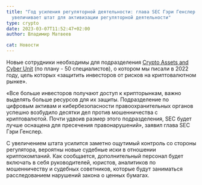 ```yaml
---
title: "Год усиления регуляторной деятельности: глава SEC Гэри Генслер
  увеличивает штат для активизации регуляторной деятельности"
type: crypto
date: 2023-03-07T11:52:47+02:00
author: Владимир Матвеев

cat: Новости
---
```

Новые сотрудники необходимы для подразделения [Crypto Assets and Cyber Unit](https://www.forbes.com/sites/digital-assets/2023/03/06/sec-chair-gary-gensler-is-staffing-up-to-investigate-the-crypto-industry/) (по плану - 50 специалистов), о котором мы писали в 2022 году, цель которых «защитить инвесторов от рисков на криптовалютном рынке». 

 «Все больше инвесторов получают доступ к крипторынкам, важно выделять больше ресурсов для их защиты. Подразделение по цифровым активам и кибербезопасности правоохранительных органов успешно возбудило десятки дел против мошенничества с криптовалютой. Почти удвоив размер этого подразделения, SEC будет лучше оснащена для пресечения правонарушений», заявил глава SEC Гэри Генслер.

С увеличением штата усилится заметно ощутимый контроль со стороны регулятора, вероятны новые судебные иски в отношении криптокомпаний. Как сообщается, дополнительный персонал будет включать в себя руководителей, юристов, аналитиков по мошенничеству и судебных советников, которые будут заниматься расследованием нарушений закона о ценных бумагах.
